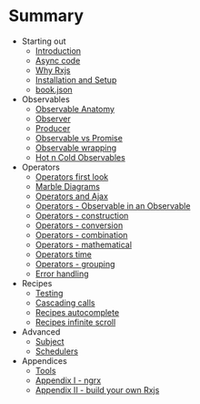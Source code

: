 # Summary

* Starting out
  * [Introduction](README.md)
  * [Async code](chapter1.md)
  * [Why Rxjs](why-rxjs.md)
  * [Installation and Setup](installation-and-setup.md)
  * [book.json](bookjson.md)
* Observables
  * [Observable Anatomy](observable-anatomy.md)
  * [Observer](observer.md)
  * [Producer](producer.md)
  * [Observable vs Promise](observable.md)
  * [Observable wrapping](observable-wrapping.md)
  * [Hot n Cold Observables](hot-n-cold-observables.md)
* Operators
  * [Operators first look](operators.md)
  * [Marble Diagrams](marble-diagrams.md)
  * [Operators and Ajax](operators-and-ajax.md)
  * [Operators - Observable in an Observable](operators-observable-in-an-observable.md)
  * [Operators - construction](operators-construction.md)
  * [Operators - conversion](operators-conversion.md)
  * [Operators - combination](operators-combination.md)
  * [Operators - mathematical](operators-mathematical.md)
  * [Operators time](operators-time.md)
  * [Operators - grouping](operators-grouping.md)
  * [Error handling](error-handling.md)
* Recipes
  * [Testing](testing.md)
  * [Cascading calls](cascading-calls.md)
  * [Recipes autocomplete](recipes.md)
  * [Recipes infinite scroll](recipes-infinite-scroll.md)
* Advanced
  * [Subject](subject.md)
  * [Schedulers](schedulers.md)
* Appendices
  * [Tools](appendices/tools.md)
  * [Appendix I - ngrx](appendices/appendix-i-ngrx.md)
  * [Appendix II - build your own Rxjs](appendices/appendix-ii-build-your-own-rxjs.md)

